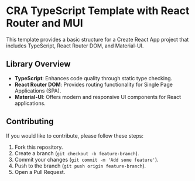 # CRA TypeScript Template with React Router and MUI

This template provides a basic structure for a Create React App project that includes TypeScript, React Router DOM, and Material-UI.

## Library Overview

- **TypeScript**: Enhances code quality through static type checking.
- **React Router DOM**: Provides routing functionality for Single Page Applications (SPA).
- **Material-UI**: Offers modern and responsive UI components for React applications.

## Contributing

If you would like to contribute, please follow these steps:

1. Fork this repository.
2. Create a branch (`git checkout -b feature-branch`).
3. Commit your changes (`git commit -m 'Add some feature'`).
4. Push to the branch (`git push origin feature-branch`).
5. Open a Pull Request.
